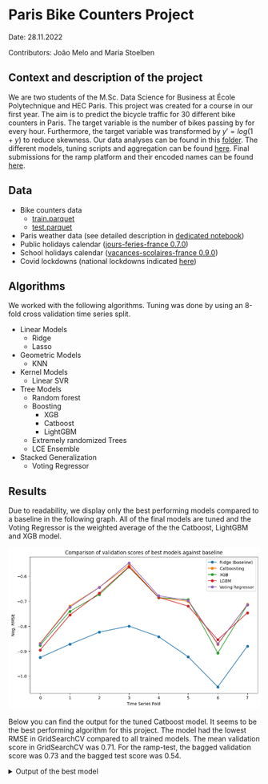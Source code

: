 # Paris Bike Counters Project

Date: 28.11.2022

Contributors: João Melo and Maria Stoelben

## Context and description of the project

We are two students of the M.Sc. Data Science for Business at École Polytechnique and HEC Paris. This project was created for a course in our first year. The aim is to predict the bicycle traffic for 30 different bike counters in Paris. The target variable is the number of bikes passing by for every hour. Furthermore, the target variable was transformed by $y'=log(1+y)$ to reduce skewness. Our data analyses can be found in this [folder](data_analyses). The different models, tuning scripts and aggregation can be found [here](modeling). Final submissions for the ramp platform and their encoded names can be found [here](submission).

## Data 
 -  Bike counters data    
    - [train.parquet](https://github.com/ramp-kits/bike_counters/releases/download/v0.1.0/train.parquet)
    - [test.parquet](https://github.com/ramp-kits/bike_counters/releases/download/v0.1.0/test.parquet)
 - Paris weather data (see detailed description in [dedicated notebook](data_analyses/weather_data_analyses.ipynb))
 - Public holidays calendar ([jours-feries-france 0.7.0](https://pypi.org/project/jours-feries-france/))
 - School holidays calendar ([vacances-scolaires-france 0.9.0](https://pypi.org/project/vacances-scolaires-france/))
 - Covid lockdowns (national lockdowns indicated [here](https://en.wikipedia.org/wiki/COVID-19_pandemic_in_France))

## Algorithms 
We worked with the following algorithms. Tuning was done by using an 8-fold cross validation time series split.

- Linear Models
    - Ridge
    - Lasso
- Geometric Models
    - KNN
- Kernel Models 
    - Linear SVR
- Tree Models
    - Random forest
    - Boosting
        - XGB
        - Catboost
        - LightGBM
    - Extremely randomized Trees
    - LCE Ensemble
- Stacked Generalization
    - Voting Regressor

## Results

Due to readability, we display only the best performing models compared to a baseline in the following graph. All of the final models are tuned and the Voting Regressor is the weighted average of the the Catboost, LightGBM and XGB model.

![Alt text](modeling/scores_comparison.png?raw=true "Title")

Below you can find the output for the tuned Catboost model. It seems to be the best performing algorithm for this project. The model had the lowest RMSE in GridSearchCV compared to all trained models. The mean validation score in GridSearchCV was 0.71. For the ramp-test, the bagged validation score was 0.73 and the bagged test score was 0.54. 

<details>

<summary>Output of the best model</summary>

```
Testing Bike count prediction
Reading train and test files from ./data/ ...
Reading cv ...
Training submissions/221127_cat_v2data_final ...
CV fold 0
        score   rmse       time
        train  0.287  13.768831
        valid  0.866   1.562365
        test   0.618   0.275989
CV fold 1
        score   rmse       time
        train  0.320  17.759133
        valid  0.721   1.594459
        test   0.588   0.271921
CV fold 2
        score   rmse       time
        train  0.332  19.889750
        valid  0.639   1.440514
        test   0.548   0.270202
CV fold 3
        score   rmse       time
        train  0.355  23.975242
        valid  0.558   1.455431
        test   0.638   0.267357
CV fold 4
        score   rmse       time
        train  0.364  30.052660
        valid  0.687   1.459324
        test   0.599   0.279093
CV fold 5
        score   rmse       time
        train  0.376  33.125565
        valid  0.707   1.469339
        test   0.628   0.277371
CV fold 6
        score   rmse       time
        train  0.381  43.913053
        valid  0.862   1.441575
        test   0.604   0.270822
CV fold 7
        score   rmse       time
        train  0.379  35.565420
        valid  0.704   1.414413
        test   0.694   0.271785
----------------------------
Mean CV scores
----------------------------
        score            rmse         time
        train  0.349 ± 0.0314  27.3 ± 9.53
        valid   0.718 ± 0.097   1.5 ± 0.06
        test   0.615 ± 0.0396    0.3 ± 0.0
----------------------------
Bagged scores
----------------------------
        score   rmse
        valid  0.725
        test   0.543
```

</details>
